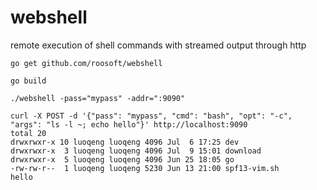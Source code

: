 # webshell
remote execution of shell commands with streamed output through http

```
go get github.com/roosoft/webshell

go build

./webshell -pass="mypass" -addr=":9090"

curl -X POST -d '{"pass": "mypass", "cmd": "bash", "opt": "-c", "args": "ls -l ~; echo hello"}' http://localhost:9090
total 20
drwxrwxr-x 10 luoqeng luoqeng 4096 Jul  6 17:25 dev
drwxrwxr-x  3 luoqeng luoqeng 4096 Jul  9 15:01 download
drwxrwxr-x  5 luoqeng luoqeng 4096 Jun 25 18:05 go
-rw-rw-r--  1 luoqeng luoqeng 5230 Jun 13 21:00 spf13-vim.sh
hello

```
